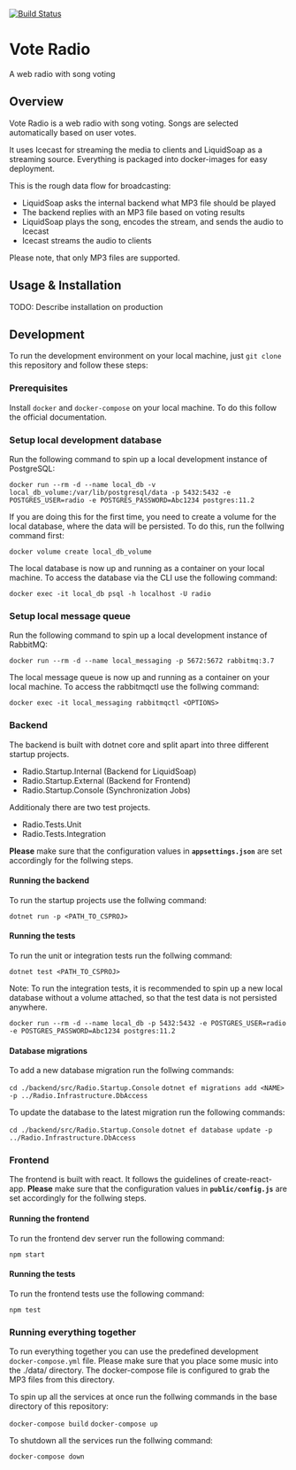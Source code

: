 [![Build Status](https://travis-ci.org/michaelguenter/vote-radio.svg?branch=master)](https://travis-ci.org/michaelguenter/vote-radio)

# Vote Radio
A web radio with song voting

## Overview
Vote Radio is a web radio with song voting. Songs are selected automatically based on user votes.

It uses Icecast for streaming the media to clients and LiquidSoap as a streaming source.
Everything is packaged into docker-images for easy deployment.

This is the rough data flow for broadcasting:
- LiquidSoap asks the internal backend what MP3 file should be played
- The backend replies with an MP3 file based on voting results
- LiquidSoap plays the song, encodes the stream, and sends the audio to Icecast
- Icecast streams the audio to clients

Please note, that only MP3 files are supported.

## Usage & Installation
TODO: Describe installation on production

## Development
To run the development environment on your local machine, just `git clone` this repository and follow these steps:

### Prerequisites
Install `docker` and `docker-compose` on your local machine.
To do this follow the official documentation.

### Setup local development database
Run the following command to spin up a local development instance of PostgreSQL:

`docker run --rm -d --name local_db -v local_db_volume:/var/lib/postgresql/data -p 5432:5432 -e POSTGRES_USER=radio -e POSTGRES_PASSWORD=Abc1234 postgres:11.2`

If you are doing this for the first time, you need to create a volume for the local database, where the data will be persisted. To do this, run the follwing command first:

`docker volume create local_db_volume`

The local database is now up and running as a container on your local machine. To access the database via the CLI use the following command:

`docker exec -it local_db psql -h localhost -U radio`

### Setup local message queue
Run the following command to spin up a local development instance of RabbitMQ:

`docker run --rm -d --name local_messaging -p 5672:5672 rabbitmq:3.7`

The local message queue is now up and running as a container on your local machine. To access the rabbitmqctl use the follwing command:

`docker exec -it local_messaging rabbitmqctl <OPTIONS>`

### Backend
The backend is built with dotnet core and split apart into three different startup projects.
- Radio.Startup.Internal (Backend for LiquidSoap)
- Radio.Startup.External (Backend for Frontend)
- Radio.Startup.Console (Synchronization Jobs)

Additionaly there are two test projects.
- Radio.Tests.Unit
- Radio.Tests.Integration

**Please** make sure that the configuration values in **`appsettings.json`** are set accordingly for the follwing steps.

#### Running the backend
To run the startup projects use the follwing command:

`dotnet run -p <PATH_TO_CSPROJ>`

#### Running the tests
To run the unit or integration tests run the follwing command:

`dotnet test <PATH_TO_CSPROJ>`

Note: To run the integration tests, it is recommended to spin up a new local database without a volume attached, so that the test data is not persisted anywhere.

`docker run --rm -d --name local_db -p 5432:5432 -e POSTGRES_USER=radio -e POSTGRES_PASSWORD=Abc1234 postgres:11.2`

#### Database migrations
To add a new database migration run the follwing commands:

`cd ./backend/src/Radio.Startup.Console`
`dotnet ef migrations add <NAME> -p ../Radio.Infrastructure.DbAccess`

To update the database to the latest migration run the following commands:

`cd ./backend/src/Radio.Startup.Console`
`dotnet ef database update -p ../Radio.Infrastructure.DbAccess`

### Frontend
The frontend is built with react. It follows the guidelines of create-react-app.
**Please** make sure that the configuration values in **`public/config.js`** are set accordingly for the follwing steps.

#### Running the frontend
To run the frontend dev server run the following command:

`npm start`

#### Running the tests
To run the frontend tests use the following command:

`npm test`

### Running everything together
To run everything together you can use the predefined development `docker-compose.yml` file. Please make sure that you place some music into the ./data/ directory. The docker-compose file is configured to grab the MP3 files from this directory.

To spin up all the services at once run the follwing commands in the base directory of this repository:

`docker-compose build`
`docker-compose up`

To shutdown all the services run the follwing command:

`docker-compose down`
